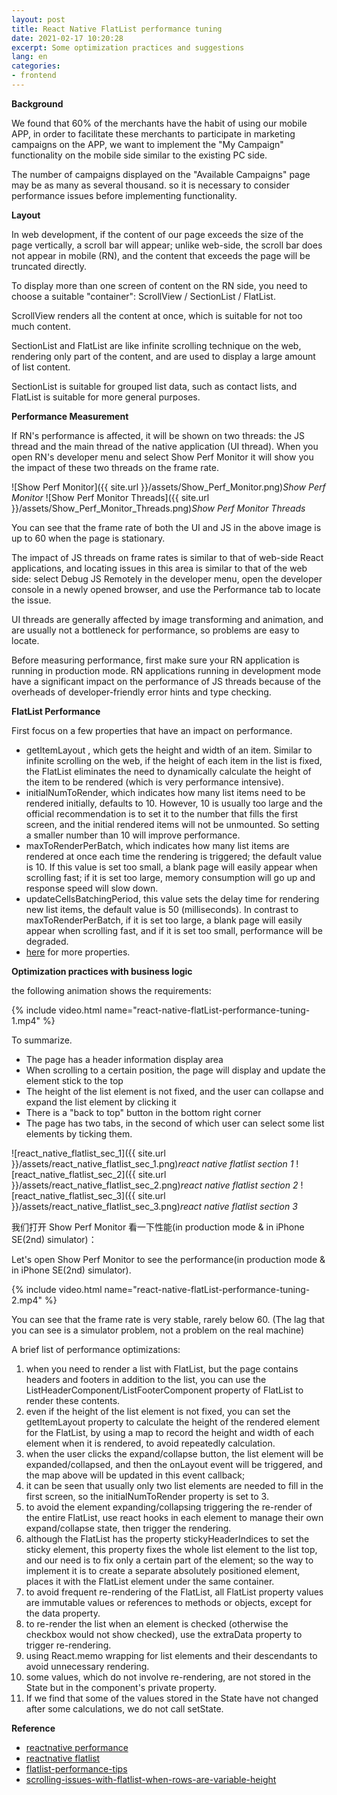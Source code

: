 ```yaml
---
layout: post
title: React Native FlatList performance tuning
date: 2021-02-17 10:20:28
excerpt: Some optimization practices and suggestions
lang: en
categories: 
- frontend
---
```


**Background**

We found that 60% of the merchants have the habit of using our mobile APP, in order to facilitate these merchants to participate in marketing campaigns on the APP, we want to implement the "My Campaign" functionality on the mobile side similar to the existing PC side.

The number of campaigns displayed on the "Available Campaigns" page may be as many as several thousand. so it is necessary to consider performance issues before implementing functionality.

**Layout**

In web development, if the content of our page exceeds the size of the page vertically, a scroll bar will appear; unlike web-side, the scroll bar does not appear in mobile (RN), and the content that exceeds the page will be truncated directly.

To display more than one screen of content on the RN side, you need to choose a suitable "container": ScrollView / SectionList / FlatList.

ScrollView renders all the content at once, which is suitable for not too much content. 

SectionList and FlatList are like infinite scrolling technique on the web, rendering only part of the content, and are used to display a large amount of list content.

SectionList is suitable for grouped list data, such as contact lists, and FlatList is suitable for more general purposes.

**Performance Measurement**

If RN's performance is affected, it will be shown on two threads: the JS thread and the main thread of the native application (UI thread). When you open RN's developer menu and select Show Perf Monitor it will show you the impact of these two threads on the frame rate.

![Show Perf Monitor]({{ site.url }}/assets/Show_Perf_Monitor.png)*Show Perf Monitor*
![Show Perf Monitor Threads]({{ site.url }}/assets/Show_Perf_Monitor_Threads.png)*Show Perf Monitor Threads*

You can see that the frame rate of both the UI and JS in the above image is up to 60 when the page is stationary.

The impact of JS threads on frame rates is similar to that of web-side React applications, and locating issues in this area is similar to that of the web side: select Debug JS Remotely in the developer menu, open the developer console in a newly opened browser, and use the Performance tab to locate the issue.

UI threads are generally affected by image transforming and animation, and are usually not a bottleneck for performance, so problems are easy to locate.

Before measuring performance, first make sure your RN application is running in production mode. RN applications running in development mode have a significant impact on the performance of JS threads because of the overheads of developer-friendly error hints and type checking.

**FlatList Performance**

First focus on a few properties that have an impact on performance.

- getItemLayout , which gets the height and width of an item. Similar to infinite scrolling on the web, if the height of each item in the list is fixed, the FlatList eliminates the need to dynamically calculate the height of the item to be rendered (which is very performance intensive).
- initialNumToRender, which indicates how many list items need to be rendered initially, defaults to 10. However, 10 is usually too large and the official recommendation is to set it to the number that fills the first screen, and the initial rendered items will not be unmounted. So setting a smaller number than 10 will improve performance.
- maxToRenderPerBatch, which indicates how many list items are rendered at once each time the rendering is triggered; the default value is 10. If this value is set too small, a blank page will easily appear when scrolling fast; if it is set too large, memory consumption will go up and response speed will slow down.
- updateCellsBatchingPeriod, this value sets the delay time for rendering new list items, the default value is 50 (milliseconds). In contrast to maxToRenderPerBatch, if it is set too large, a blank page will easily appear when scrolling fast, and if it is set too small, performance will be degraded.
- [here](https://github.com/filipemerker/flatlist-performance-tips/blob/master/README.md) for more properties.

**Optimization practices with business logic**

the following animation shows the requirements:

{% include video.html name="react-native-flatList-performance-tuning-1.mp4" %}


To summarize.

- The page has a header information display area
- When scrolling to a certain position, the page will display and update the element stick to the top
- The height of the list element is not fixed, and the user can collapse and expand the list element by clicking it
- There is a "back to top" button in the bottom right corner
- The page has two tabs, in the second of which user can select some list elements by ticking them.

![react_native_flatlist_sec_1]({{ site.url }}/assets/react_native_flatlist_sec_1.png)*react native flatlist section 1*
![react_native_flatlist_sec_2]({{ site.url }}/assets/react_native_flatlist_sec_2.png)*react native flatlist section 2*
![react_native_flatlist_sec_3]({{ site.url }}/assets/react_native_flatlist_sec_3.png)*react native flatlist section 3*


我们打开 Show Perf Monitor 看一下性能(in production mode & in iPhone SE(2nd) simulator)：

Let's open Show Perf Monitor to see the performance(in production mode & in iPhone SE(2nd) simulator).

{% include video.html name="react-native-flatList-performance-tuning-2.mp4" %}

You can see that the frame rate is very stable, rarely below 60. (The lag that you can see is a simulator problem, not a problem on the real machine)

A brief list of performance optimizations:

1. when you need to render a list with FlatList, but the page contains headers and footers in addition to the list, you can use the ListHeaderComponent/ListFooterComponent property of FlatList to render these contents.
2. even if the height of the list element is not fixed, you can set the getItemLayout property to calculate the height of the rendered element for the FlatList, by using a map to record the height and width of each element when it is rendered, to avoid repeatedly calculation.
3. when the user clicks the expand/collapse button, the list element will be expanded/collapsed, and then the onLayout event will be triggered, and the map above will be updated in this event callback;
4. it can be seen that usually only two list elements are needed to fill in the first screen, so the initialNumToRender property is set to 3.
5. to avoid the element expanding/collapsing triggering the re-render of the entire FlatList, use react hooks in each element to manage their own expand/collapse state, then trigger the rendering.
6. although the FlatList has the property stickyHeaderIndices to set the sticky element, this property fixes the whole list element to the list top, and our need is to fix only a certain part of the element; so the way to implement it is to create a separate absolutely positioned element, places it with the FlatList element under the same container.
7. to avoid frequent re-rendering of the FlatList, all FlatList property values are immutable values or references to methods or objects, except for the data property.
8. to re-render the list when an element is checked (otherwise the checkbox would not show checked), use the extraData property to trigger re-rendering.
9. using React.memo wrapping for list elements and their descendants to avoid unnecessary rendering.
10. some values, which do not involve re-rendering, are not stored in the State but in the component's private property.
11. If we find that some of the values stored in the State have not changed after some calculations, we do not call setState.

**Reference**

- [reactnative performance](https://archive.reactnative.dev/docs/performance)
- [reactnative flatlist](https://archive.reactnative.dev/docs/flatlist)
- [flatlist-performance-tips](https://github.com/filipemerker/flatlist-performance-tips/blob/master/README.md)
- [scrolling-issues-with-flatlist-when-rows-are-variable-height](https://stackoverflow.com/questions/43709142/scrolling-issues-with-flatlist-when-rows-are-variable-height)